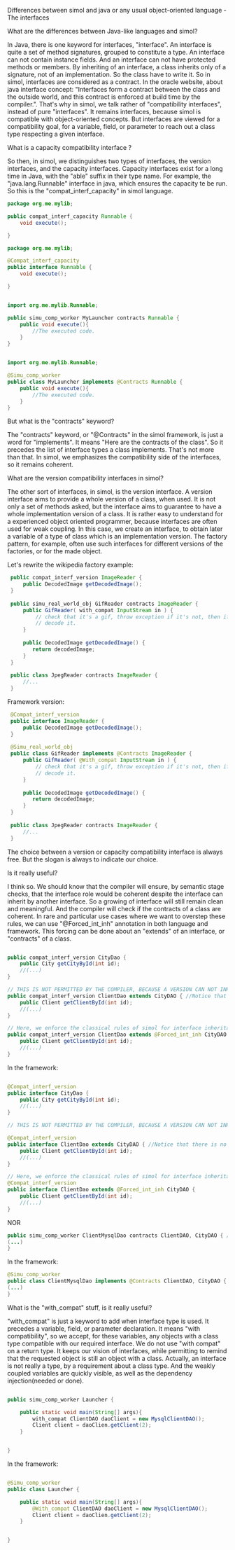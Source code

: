 Differences between simol and java or any usual object-oriented language - The interfaces

What are the differences between Java-like languages and simol?

In Java, there is one keyword for interfaces, "interface". An interface is quite a set of method signatures, grouped to constitute a type. An interface can not contain instance fields. And an interface can not have protected methods or members. By inheriting of an interface, a class inherits only of a signature, not of an implementation.
So the class have to write it. So in simol, interfaces are considered as a contract. In the oracle website, about java interface concept: "Interfaces form a contract between the class and the outside world, and this contract is enforced at build time by the compiler.".
That's why in simol, we talk rather of "compatibility interfaces", instead of pure "interfaces". It remains interfaces, because simol is compatible with object-oriented concepts. But interfaces are viewed for a compatibility goal, for a variable, field, or parameter to reach out a class type respecting a given interface.

What is a capacity compatibility interface ?

So then, in simol, we distinguishes two types of interfaces, the version interfaces, and the capacity interfaces.
Capacity interfaces exist for a long time in Java, with the "able" suffix in their type name. For example, the "java.lang.Runnable" interface in java, which ensures the capacity te be run. So this is the "compat_interf_capacity" in simol language.

```java
package org.me.mylib;

public compat_interf_capacity Runnable {
	void execute();

}
```

```java
package org.me.mylib;

@Compat_interf_capacity
public interface Runnable {
	void execute();

}
```

```java

import org.me.mylib.Runnable;

public simu_comp_worker MyLauncher contracts Runnable {
	public void execute(){
		//The executed code.
	}
}

```

```java

import org.me.mylib.Runnable;

@Simu_comp_worker
public class MyLauncher implements @Contracts Runnable {
	public void execute(){
		//The executed code.
	}
}

```

But what is the "contracts" keyword?

The "contracts" keyword, or "@Contracts" in the simol framework, is just a word for "implements". It means "Here are the contracts of the class". So it precedes the list of interface types a class implements. That's not more than that. In simol, we emphasizes the compatibility side of the interfaces, so it remains coherent.

What are the version compatibility interfaces in simol?

The other sort of interfaces, in simol, is the version interface. A version interface aims to provide a whole version of a class, when used. It is not only a set of methods asked, but the interface aims to guarantee to have a whole implementation version of a class.
It is rather easy to understand for a experienced object oriented programmer, because interfaces are often used for weak coupling. In this case, we create an interface, to obtain later a variable of a type of class which is an implementation version.
The factory pattern, for example, often use such interfaces for different versions of the factories, or for the made object.

Let's rewrite the wikipedia factory example:

```java
 public compat_interf_version ImageReader {
     public DecodedImage getDecodedImage();
 }
 
 public simu_real_world_obj GifReader contracts ImageReader {
     public GifReader( with_compat InputStream in ) {
         // check that it's a gif, throw exception if it's not, then if it is
         // decode it.
     }
 
     public DecodedImage getDecodedImage() {
        return decodedImage;
     }
 }
 
 public class JpegReader contracts ImageReader {
     //...
 }

```

Framework version:

```java
 @Compat_interf_version
 public interface ImageReader {
     public DecodedImage getDecodedImage();
 }
 
 @Simu_real_world_obj
 public class GifReader implements @Contracts ImageReader {
     public GifReader( @With_compat InputStream in ) {
         // check that it's a gif, throw exception if it's not, then if it is
         // decode it.
     }
 
     public DecodedImage getDecodedImage() {
        return decodedImage;
     }
 }
 
 public class JpegReader contracts ImageReader {
     //...
 }

```
The choice between a version or capacity compatibility interface is always free. But the slogan is always to indicate our choice.

Is it really useful?

I think so. We should know that the compiler will ensure, by semantic stage checks, that the interface role would be coherent despite the interface can inherit by another interface. So a growing of interface will still remain clean and meaningful. And the compiler will check if the contracts of a class are coherent.
In rare and particular use cases where we want to overstep these rules, we can use "@Forced_int_inh" annotation in both language and framework. This forcing can be done about an "extends" of an interface, or "contracts" of a class.

```java

public compat_interf_version CityDao {
	public City getCityById(int id);
	//(...)
}

// THIS IS NOT PERMITTED BY THE COMPILER, BECAUSE A VERSION CAN NOT INHERIT OF ANOTHER VERSION
public compat_interf_version ClientDao extends CityDAO { //Notice that there is no "nature" keyword about the "extends" between interfaces!
	public Client getClientById(int id);
	//(...)
}

// Here, we enforce the classical rules of simol for interface inheritance.
public compat_interf_version ClientDao extends @Forced_int_inh CityDAO {
	public Client getClientById(int id);
	//(...)
}

```

In the framework:

```java

@Compat_interf_version
public interface CityDao {
	public City getCityById(int id);
	//(...)
}

// THIS IS NOT PERMITTED BY THE COMPILER, BECAUSE A VERSION CAN NOT INHERIT OF ANOTHER VERSION

@Compat_interf_version
public interface ClientDao extends CityDAO { //Notice that there is no "nature" keyword about the "extends" between interfaces!
	public Client getClientById(int id);
	//(...)
}

// Here, we enforce the classical rules of simol for interface inheritance.
@Compat_interf_version
public interface ClientDao extends @Forced_int_inh CityDAO {
	public Client getClientById(int id);
	//(...)
}

```

NOR

```java
public simu_comp_worker ClientMysqlDao contracts ClientDAO, CityDAO { //THIS IS NOT ALLOWED BY THE COMPILER. WE CAN NOT IMPLEMENT TWO VERSION INTERFACES, BECAUSE WE CAN NOT BE TWO VERSIONS AT THE SAME TIME!
(...)
}

```

In the framework:

```java
@Simu_comp_worker
public class ClientMysqlDao implements @Contracts ClientDAO, CityDAO { //THIS IS NOT ALLOWED BY THE COMPILER. WE CAN NOT IMPLEMENT TWO VERSION INTERFACES, BECAUSE WE CAN NOT BE TWO VERSIONS AT THE SAME TIME!
(...)
}

```

What is the "with_compat" stuff, is it really useful?

"with_compat" is just a keyword to add when interface type is used. It precedes a variable, field, or parameter declaration. It means "with compatibility", so we accept, for these variables, any objects with a class type compatible with our required interface. We do not use "with compat" on a return type. It keeps our vision of interfaces, while permitting to remind that the requested object is still an object with a class. Actually, an interface is not really a type, by a requirement about a class type. And the weakly coupled variables are quickly visible, as well as the dependency injection(needed or done).

```java

public simu_comp_worker Launcher {

	public static void main(String[] args){
		with_compat ClientDAO daoClient = new MysqlClientDAO();
		Client client = daoClien.getClient(2);
	}


}
```

In the framework:

```java

@Simu_comp_worker
public class Launcher {

	public static void main(String[] args){
		@With_compat ClientDAO daoClient = new MysqlClientDAO();
		Client client = daoClien.getClient(2);
	}


}

```
